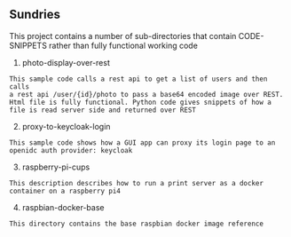 ## Sundries
This project contains a number of sub-directories that contain CODE-SNIPPETS rather than fully functional working code
 
 1. photo-display-over-rest
```console
This sample code calls a rest api to get a list of users and then calls
a rest api /user/{id}/photo to pass a base64 encoded image over REST.
Html file is fully functional. Python code gives snippets of how a file is read server side and returned over REST
```
 2. proxy-to-keycloak-login
```console
This sample code shows how a GUI app can proxy its login page to an openidc auth provider: keycloak
```

 3. raspberry-pi-cups
```console
This description describes how to run a print server as a docker container on a raspberry pi4 
```

 4. raspbian-docker-base
```console
This directory contains the base raspbian docker image reference
```


